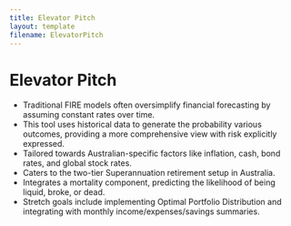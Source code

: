 ```yaml
---
title: Elevator Pitch
layout: template
filename: ElevatorPitch
--- 
```

# Elevator Pitch
- Traditional FIRE models often oversimplify financial forecasting by assuming constant rates over time.
- This tool uses historical data to generate the probability various outcomes, providing a more comprehensive view with risk explicitly expressed.
- Tailored towards Australian-specific factors like inflation, cash, bond rates, and global stock rates.
- Caters to the two-tier Superannuation retirement setup in Australia.
- Integrates a mortality component, predicting the likelihood of being liquid, broke, or dead.
- Stretch goals include implementing Optimal Portfolio Distribution and integrating with monthly income/expenses/savings summaries.
